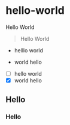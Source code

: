 # hello-world
Hello World

> Hello World

- helllo world
+ world hello

- [ ] hello world
- [x] world hello

## Hello
### Hello

